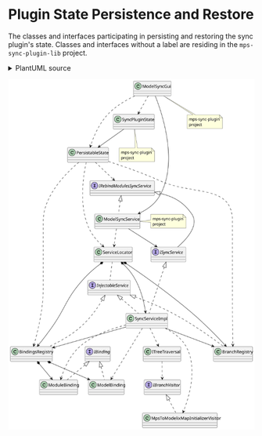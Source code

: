 # Plugin State Persistence and Restore

The classes and interfaces participating in persisting and restoring the sync plugin's state. Classes and interfaces without a label are residing in the `mps-sync-plugin-lib` project.

<details>
<summary>PlantUML source</summary>
<pre>
@startuml
'Entities'
class "ModelSyncGui" as modelSyncGui
class "ModelSyncService" as modelSyncService
class "SyncPluginState" as syncPluginState

class "PersistableState" as persistableState

interface "IRebindModulesSyncService" as iRebindModulesSyncService

interface "ISyncService" as iSyncService
class "SyncServiceImpl" as syncServiceImpl

class "ServiceLocator" as serviceLocator
class "BindingsRegistry" as bindingsRegistry
class "BranchRegistry" as branchRegistry

class "ITreeTraversal" as iTreeTraversal
interface "IBranchVisitor" as iBranchVisitor
class "MpsToModelixMapInitializerVisitor" as mpsToModelixMapInitializerVisitor

interface "IBinding" as iBinding
class "ModelBinding" as modelBinding
class "ModuleBinding" as moduleBinding

interface "InjectableService" as injectableService

'Relations'
modelSyncGui --> modelSyncService
modelSyncGui ..> syncPluginState
modelSyncGui ..> persistableState

syncPluginState --> persistableState

iRebindModulesSyncService <|-- iSyncService
iRebindModulesSyncService <|.. modelSyncService
modelSyncService ..> serviceLocator
modelSyncService --> iSyncService

serviceLocator *--> syncServiceImpl
serviceLocator *--> bindingsRegistry
serviceLocator *--> branchRegistry
serviceLocator .. injectableService

iSyncService <|.. syncServiceImpl
syncServiceImpl --> branchRegistry
syncServiceImpl --> bindingsRegistry
syncServiceImpl ..> iTreeTraversal
syncServiceImpl ..> mpsToModelixMapInitializerVisitor
syncServiceImpl ..> modelBinding
syncServiceImpl ..> moduleBinding

injectableService <|.. syncServiceImpl
injectableService <|.. bindingsRegistry
injectableService <|.. branchRegistry

persistableState ..> iRebindModulesSyncService
persistableState ..> serviceLocator
persistableState ..> branchRegistry
persistableState ..> bindingsRegistry

iTreeTraversal ..> iBranchVisitor
iBranchVisitor <|.. mpsToModelixMapInitializerVisitor

iBinding <|.. modelBinding
iBinding <|.. moduleBinding

bindingsRegistry *--> modelBinding
bindingsRegistry *--> moduleBinding

'Notes'
note bottom of modelSyncGui: mps-sync-plugin\nproject
note bottom of syncPluginState: mps-sync-plugin\nproject
note right of modelSyncService: mps-sync-plugin\nproject

@enduml
</pre>
</details>

![](Plugin-State-Persistence-and-Restore.svg)

